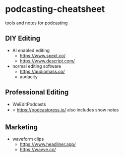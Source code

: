 # podcasting-cheatsheet

tools and notes for podcasting

## DIY Editing

- AI enabled editing
  - https://www.spext.co/
  - https://www.descript.com/
- normal editing software
	- https://audiomass.co/
	- audacity

## Professional Editing

- WeEditPodcasts
- :star: https://podcastpress.io/ also includes show notes

## Marketing

- waveform clips
  - https://www.headliner.app/
  - https://wavve.co/
